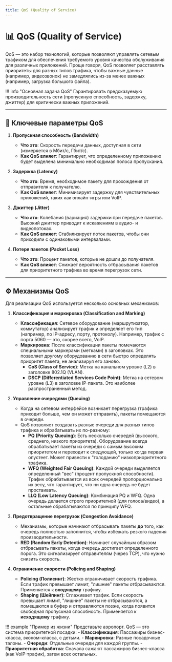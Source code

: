```yaml
---
title: QoS (Quality of Service)
---
```


# 📊 QoS (Quality of Service)

QoS — это набор технологий, которые позволяют управлять сетевым трафиком для обеспечения требуемого уровня качества обслуживания для различных приложений. Проще говоря, QoS позволяет расставлять приоритеты для разных типов трафика, чтобы важные данные (например, видеозвонок) не замедлялись из-за менее важных (например, загрузка большого файла).

!!! info "Основная задача QoS"
    Гарантировать предсказуемую производительность сети (пропускную способность, задержку, джиттер) для критически важных приложений.

---

## 🎯 Ключевые параметры QoS

1.  **Пропускная способность (Bandwidth)**
    -   **Что это**: Скорость передачи данных, доступная в сети (измеряется в Мбит/с, Гбит/с).
    -   **Как QoS влияет**: Гарантирует, что определенному приложению будет выделена минимально необходимая полоса пропускания.

2.  **Задержка (Latency)**
    -   **Что это**: Время, необходимое пакету для прохождения от отправителя к получателю.
    -   **Как QoS влияет**: Минимизирует задержку для чувствительных приложений, таких как онлайн-игры или VoIP.

3.  **Джиттер (Jitter)**
    -   **Что это**: Колебания (вариация) задержки при передаче пакетов. Высокий джиттер приводит к искажениям в аудио- и видеопотоках.
    -   **Как QoS влияет**: Стабилизирует поток пакетов, чтобы они приходили с одинаковыми интервалами.

4.  **Потеря пакетов (Packet Loss)**
    -   **Что это**: Процент пакетов, которые не дошли до получателя.
    -   **Как QoS влияет**: Снижает вероятность отбрасывания пакетов для приоритетного трафика во время перегрузок сети.

---

## ⚙️ Механизмы QoS

Для реализации QoS используется несколько основных механизмов:

1.  **Классификация и маркировка (Classification and Marking)**
    -   **Классификация**: Сетевое оборудование (маршрутизатор, коммутатор) анализирует трафик и определяет его тип (например, по IP-адресу, порту, протоколу). Например, трафик с порта 5060 — это, скорее всего, VoIP.
    -   **Маркировка**: После классификации пакеты помечаются специальными маркерами (метками) в заголовках. Это позволяет другому оборудованию в сети быстро определять приоритет пакета, не анализируя его заново.
        -   **CoS (Class of Service)**: Метка на канальном уровне (L2) в заголовке 802.1Q (VLAN).
        -   **DSCP (Differentiated Services Code Point)**: Метка на сетевом уровне (L3) в заголовке IP-пакета. Это наиболее распространенный метод.

2.  **Управление очередями (Queuing)**
    -   Когда на сетевом интерфейсе возникает перегрузка (трафика приходит больше, чем он может отправить), пакеты помещаются в очереди.
    -   QoS позволяет создавать разные очереди для разных типов трафика и обрабатывать их по-разному:
        -   **PQ (Priority Queuing)**: Есть несколько очередей (высокого, среднего, низкого приоритета). Оборудование всегда обрабатывает пакеты из очереди с самым высоким приоритетом и переходит к следующей, только когда первая опустеет. Может привести к "голоданию" низкоприоритетного трафика.
        -   **WFQ (Weighted Fair Queuing)**: Каждой очереди выделяется определенный "вес" (процент пропускной способности). Трафик обрабатывается из всех очередей пропорционально их весу, что гарантирует, что ни одна очередь не будет простаивать.
        -   **LLQ (Low Latency Queuing)**: Комбинация PQ и WFQ. Одна очередь делается строго приоритетной (для голоса/видео), а остальные обрабатываются по принципу WFQ.

3.  **Предотвращение перегрузок (Congestion Avoidance)**
    -   Механизмы, которые начинают отбрасывать пакеты **до** того, как очередь полностью заполнится, чтобы избежать резкого падения производительности.
    -   **RED (Random Early Detection)**: Начинает случайным образом отбрасывать пакеты, когда очередь достигает определенного порога. Это сигнализирует отправителям (через TCP), что нужно снизить скорость.

4.  **Ограничение скорости (Policing and Shaping)**
    -   **Policing (Полисинг)**: Жестко ограничивает скорость трафика. Если трафик превышает лимит, "лишние" пакеты отбрасываются. Применяется к **входящему** трафику.
    -   **Shaping (Шейпинг)**: Сглаживает трафик. Если скорость превышает лимит, "лишние" пакеты не отбрасываются, а помещаются в буфер и отправляются позже, когда появится свободная пропускная способность. Применяется к **исходящему** трафику.

!!! example "Пример из жизни"
    Представьте аэропорт. QoS — это система приоритетной посадки:
    -   **Классификация**: Пассажиры бизнес-класса, эконом-класса, с детьми.
    -   **Маркировка**: Разные посадочные талоны.
    -   **Очереди**: Отдельные очереди для каждой группы.
    -   **Приоритетная обработка**: Сначала сажают пассажиров бизнес-класса (как VoIP-трафик), затем всех остальных.
